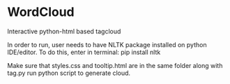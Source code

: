 # WordCloud
 Interactive python-html based tagcloud

In order to run, user needs to have NLTK package installed on python IDE/editor.
   To do this, enter in terminal:
   pip install nltk
   
Make sure that styles.css and tooltip.html are in the same folder along with tag.py
run python script to generate cloud.

